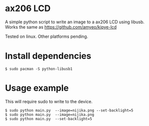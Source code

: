 # ax206 LCD

A simple python script to write an image to a ax206 LCD using libusb. Works the same as https://github.com/amyeo/kipye-lcd

Tested on linux. Other platforms pending.

# Install dependencies

```
$ sudo pacman -S python-libusb1
```

# Usage example

This will require sudo to write to the device.

```
$ sudo python main.py  --image=nijika.png --set-backlight=5
$ sudo python main.py  --image=nijika.png
$ sudo python main.py  --set-backlight=5
```